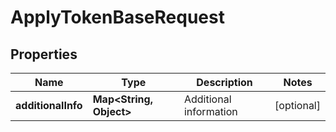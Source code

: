 

# ApplyTokenBaseRequest


## Properties

| Name | Type | Description | Notes |
| - | - | - | - |
|**additionalInfo** | **Map&lt;String, Object&gt;** | Additional information |  [optional] |



